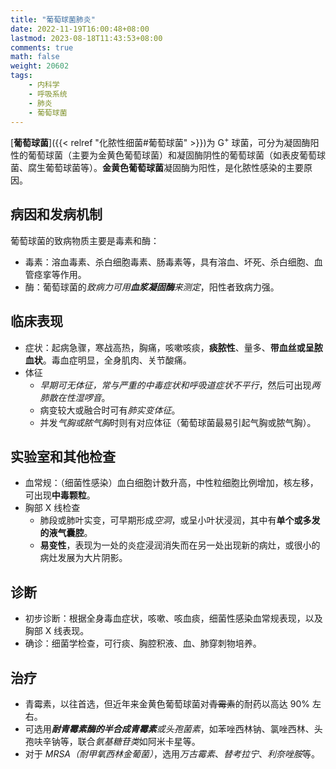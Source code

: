 ```yaml
---
title: "葡萄球菌肺炎"
date: 2022-11-19T16:00:48+08:00
lastmod: 2023-08-18T11:43:53+08:00
comments: true
math: false
weight: 20602
tags:
    - 内科学
    - 呼吸系统
    - 肺炎
    - 葡萄球菌
---
```


[**葡萄球菌**]({{< relref "化脓性细菌#葡萄球菌" >}})为 G<sup>+</sup> 球菌，可分为凝固酶阳性的葡萄球菌（主要为金黄色葡萄球菌）和凝固酶阴性的葡萄球菌（如表皮葡萄球菌、腐生葡萄球菌等）。**金黄色葡萄球菌**凝固酶为阳性，是化脓性感染的主要原因。

<!--more-->

## 病因和发病机制

葡萄球菌的致病物质主要是毒素和酶：

- 毒素：溶血毒素、杀白细胞毒素、肠毒素等，具有溶血、坏死、杀白细胞、血管痉挛等作用。
- 酶：葡萄球菌的*致病力可用**血浆凝固酶**来测定*，阳性者致病力强。

## 临床表现

- 症状：起病急骤，寒战高热，胸痛，咳嗽咳痰，**痰脓性**、量多、**带血丝或呈脓血状**。毒血症明显，全身肌肉、关节酸痛。
- 体征
    - *早期可无体征，常与严重的中毒症状和呼吸道症状不平行*，然后可出现*两肺散在性湿啰音*。
    - 病变较大或融合时可有*肺实变体征*。
    - 并发*气胸或脓气胸*时则有对应体征（葡萄球菌最易引起气胸或脓气胸）。

## 实验室和其他检查

- 血常规：（细菌性感染）血白细胞计数升高，中性粒细胞比例增加，核左移，可出现**中毒颗粒**。
- 胸部 X 线检查
    - 肺段或肺叶实变，可早期形成*空洞*，或呈小叶状浸润，其中有**单个或多发的液气囊腔**。
    - **易变性**，表现为一处的炎症浸润消失而在另一处出现新的病灶，或很小的病灶发展为大片阴影。

## 诊断

- 初步诊断：根据全身毒血症状，咳嗽、咳血痰，细菌性感染血常规表现，以及胸部 X 线表现。
- 确诊：细菌学检查，可行痰、胸腔积液、血、肺穿刺物培养。

## 治疗

- 青霉素，以往首选，但近年来金黄色葡萄球菌对~~青霉素~~的耐药以高达 90% 左右。
- 可选用***耐青霉素酶的半合成青霉素**或头孢菌素*，如苯唑西林钠、氯唑西林、头孢呋辛钠等，联合*氨基糖苷类*如阿米卡星等。
- 对于 *MRSA（耐甲氧西林金葡菌）*，选用*万古霉素*、*替考拉宁*、*利奈唑胺*等。
